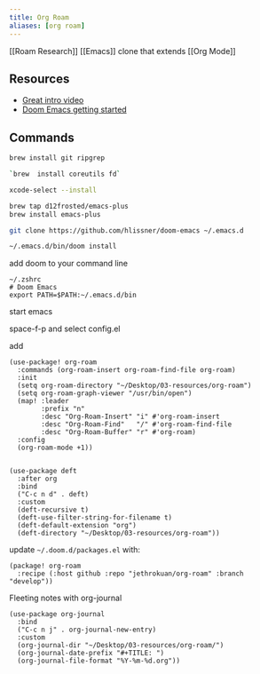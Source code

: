 ```yaml
---
title: Org Roam
aliases: [org roam]
---
```


[[Roam Research]] [[Emacs]] clone that extends [[Org Mode]]

## Resources

- [Great intro video](https://www.youtube.com/watch?v=Lg61ocfxk3c)
- [Doom Emacs getting started](https://github.com/hlissner/doom-emacs/blob/develop/docs/getting_started.org#with-homebrew)

## Commands

```bash
brew install git ripgrep

`brew  install coreutils fd`

xcode-select --install

brew tap d12frosted/emacs-plus
brew install emacs-plus

git clone https://github.com/hlissner/doom-emacs ~/.emacs.d

~/.emacs.d/bin/doom install
```

add doom to your command line

```
~/.zshrc
# Doom Emacs
export PATH=$PATH:~/.emacs.d/bin
```

start emacs

space-f-p and select config.el

add

```
(use-package! org-roam
  :commands (org-roam-insert org-roam-find-file org-roam)
  :init
  (setq org-roam-directory "~/Desktop/03-resources/org-roam")
  (setq org-roam-graph-viewer "/usr/bin/open")
  (map! :leader
        :prefix "n"
        :desc "Org-Roam-Insert" "i" #'org-roam-insert
        :desc "Org-Roam-Find"   "/" #'org-roam-find-file
        :desc "Org-Roam-Buffer" "r" #'org-roam)
  :config
  (org-roam-mode +1))


(use-package deft
  :after org
  :bind
  ("C-c n d" . deft)
  :custom
  (deft-recursive t)
  (deft-use-filter-string-for-filename t)
  (deft-default-extension "org")
  (deft-directory "~/Desktop/03-resources/org-roam"))

```

update `~/.doom.d/packages.el` with:

```
(package! org-roam
  :recipe (:host github :repo "jethrokuan/org-roam" :branch "develop"))

```

Fleeting notes with org-journal

```
(use-package org-journal
  :bind
  ("C-c n j" . org-journal-new-entry)
  :custom
  (org-journal-dir "~/Desktop/03-resources/org-roam/")
  (org-journal-date-prefix "#+TITLE: ")
  (org-journal-file-format "%Y-%m-%d.org"))
```
